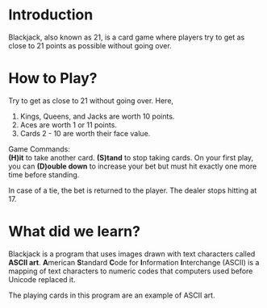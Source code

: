 # Introduction
Blackjack, also known as 21, is a card game where players try to get as close to 21 points as possible without going over. 

# How to Play?
Try to get as close to 21 without going over. Here, 
1.  Kings, Queens, and Jacks are worth 10 points.
2.  Aces are worth 1 or 11 points.
3.  Cards 2 - 10 are worth their face value.

Game Commands:  
**(H)it** to take another card.
**(S)tand** to stop taking cards.
On your first play, you can **(D)ouble down** to increase your bet but must hit exactly one more time before standing.

In case of a tie, the bet is returned to the player. The dealer stops hitting at 17.

# What did we learn?
Blackjack is a program that uses images drawn with text characters called **ASCII art**. **A**merican **S**tandard **C**ode for **I**nformation **I**nterchange (ASCII) is a mapping of text characters to numeric codes that computers used before Unicode replaced it. 

The playing cards in this program are an example of ASCII art.
